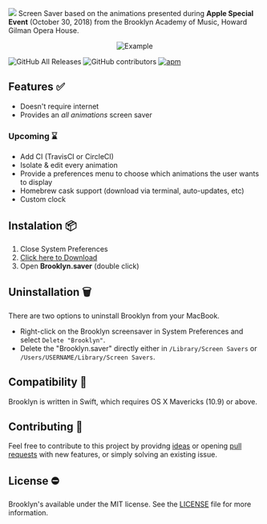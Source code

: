 ![](https://github.com/pedrommcarrasco/Brooklyn/blob/master/Design/logo.jpg?raw=true)
Screen Saver based on the animations presented during **Apple Special Event** (October 30, 2018) from the Brooklyn Academy of Music, Howard Gilman Opera House.

<p align="center">
    <img src="https://github.com/pedrommcarrasco/Brooklyn/blob/master/Design/showcase.gif?raw=true" alt="Example"/>
</p>

![GitHub All Releases](https://img.shields.io/github/downloads/pedrommcarrasco/brooklyn/total.svg) ![GitHub contributors](https://img.shields.io/github/contributors/pedrommcarrasco/brooklyn.svg) [![apm](https://img.shields.io/apm/l/vim-mode.svg)](https://github.com/pedrommcarrasco/Brooklyn/blob/master/LICENSE)

## Features ✅

* Doesn't require internet
* Provides an *all animations* screen saver

### Upcoming ⌛

* Add CI (TravisCI or CircleCI)
* Isolate & edit every animation
* Provide a preferences menu to choose which animations the user wants to display
* Homebrew cask support (download via terminal, auto-updates, etc)
* Custom clock

## Instalation 📦

1. Close System Preferences
2. [Click here to Download](https://github.com/pedrommcarrasco/Brooklyn/releases/download/1.0.0/Brooklyn.saver.zip)
3. Open **Brooklyn.saver** (double click)

## Uninstallation 🗑️

There are two options to uninstall Brooklyn from your MacBook.

- Right-click on the Brooklyn screensaver in System Preferences and select `Delete "Brooklyn"`.
- Delete the "Brooklyn.saver" directly either in `/Library/Screen Savers` or `/Users/USERNAME/Library/Screen Savers`. 

## Compatibility 🔧

Brooklyn is written in Swift, which requires OS X Mavericks (10.9) or above.

## Contributing  🙌 

Feel free to contribute to this project by providng [ideas](https://github.com/pedrommcarrasco/Fluky/issues?q=is%3Aissue+is%3Aopen+sort%3Aupdated-desc) or opening [pull requests](https://github.com/pedrommcarrasco/Fluky/pulls?q=is%3Apr+is%3Aopen+sort%3Aupdated-desc) with new features, or simply solving an existing issue.

## License ⛔

Brooklyn's available under the MIT license. See the [LICENSE](https://github.com/pedrommcarrasco/Fluky/blob/master/LICENSE) file for more information.
